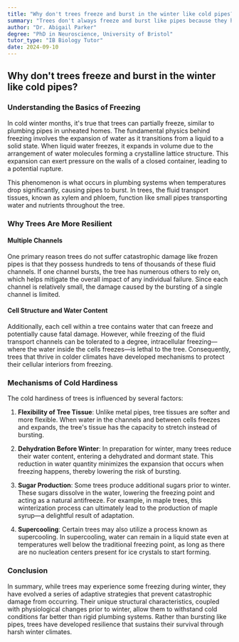 ```yaml
---
title: "Why don't trees freeze and burst in the winter like cold pipes?"
summary: "Trees don't always freeze and burst like pipes because they have adaptations to survive cold weather. They can stretch, dehydrate, produce sugar for antifreeze, and even supercool water to prevent freezing. While some damage can occur, trees often survive winter's cold."
author: "Dr. Abigail Parker"
degree: "PhD in Neuroscience, University of Bristol"
tutor_type: "IB Biology Tutor"
date: 2024-09-10
---
```


## Why don't trees freeze and burst in the winter like cold pipes?

### Understanding the Basics of Freezing

In cold winter months, it's true that trees can partially freeze, similar to plumbing pipes in unheated homes. The fundamental physics behind freezing involves the expansion of water as it transitions from a liquid to a solid state. When liquid water freezes, it expands in volume due to the arrangement of water molecules forming a crystalline lattice structure. This expansion can exert pressure on the walls of a closed container, leading to a potential rupture. 

This phenomenon is what occurs in plumbing systems when temperatures drop significantly, causing pipes to burst. In trees, the fluid transport tissues, known as xylem and phloem, function like small pipes transporting water and nutrients throughout the tree. 

### Why Trees Are More Resilient

#### Multiple Channels

One primary reason trees do not suffer catastrophic damage like frozen pipes is that they possess hundreds to tens of thousands of these fluid channels. If one channel bursts, the tree has numerous others to rely on, which helps mitigate the overall impact of any individual failure. Since each channel is relatively small, the damage caused by the bursting of a single channel is limited.

#### Cell Structure and Water Content

Additionally, each cell within a tree contains water that can freeze and potentially cause fatal damage. However, while freezing of the fluid transport channels can be tolerated to a degree, intracellular freezing—where the water inside the cells freezes—is lethal to the tree. Consequently, trees that thrive in colder climates have developed mechanisms to protect their cellular interiors from freezing.

### Mechanisms of Cold Hardiness

The cold hardiness of trees is influenced by several factors:

1. **Flexibility of Tree Tissue**: Unlike metal pipes, tree tissues are softer and more flexible. When water in the channels and between cells freezes and expands, the tree's tissue has the capacity to stretch instead of bursting. 

2. **Dehydration Before Winter**: In preparation for winter, many trees reduce their water content, entering a dehydrated and dormant state. This reduction in water quantity minimizes the expansion that occurs when freezing happens, thereby lowering the risk of bursting.

3. **Sugar Production**: Some trees produce additional sugars prior to winter. These sugars dissolve in the water, lowering the freezing point and acting as a natural antifreeze. For example, in maple trees, this winterization process can ultimately lead to the production of maple syrup—a delightful result of adaptation.

4. **Supercooling**: Certain trees may also utilize a process known as supercooling. In supercooling, water can remain in a liquid state even at temperatures well below the traditional freezing point, as long as there are no nucleation centers present for ice crystals to start forming.

### Conclusion

In summary, while trees may experience some freezing during winter, they have evolved a series of adaptive strategies that prevent catastrophic damage from occurring. Their unique structural characteristics, coupled with physiological changes prior to winter, allow them to withstand cold conditions far better than rigid plumbing systems. Rather than bursting like pipes, trees have developed resilience that sustains their survival through harsh winter climates.
    